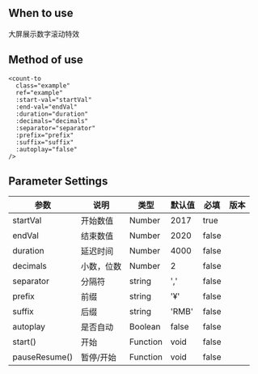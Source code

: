 ## When to use

大屏展示数字滚动特效

## Method of use

```vue  
<count-to
  class="example"
  ref="example"
  :start-val="startVal"
  :end-val="endVal"
  :duration="duration"
  :decimals="decimals"
  :separator="separator"
  :prefix="prefix"
  :suffix="suffix"
  :autoplay="false" 
/>
```

## Parameter Settings

| 参数      | 说明                  | 类型   | 默认值 | 必填 | 版本 |
| --------- | --------------------  | ------ | ----- | ----- | ---- |
| startVal | 开始数值           | Number | 2017 | true  |      |
| endVal | 结束数值       | Number | 2020 | false |      |
| duration | 延迟时间       | Number | 4000 | false |      |
| decimals | 小数，位数       | Number | 2 | false |      |
| separator | 分隔符       | string | ',' | false |      |
| prefix | 前缀       | string | '¥' | false |      |
| suffix | 后缀       | string | 'RMB' | false |      |
| autoplay | 是否自动       | Boolean | false | false |      |
| start() | 开始       | Function | void | false |      |
| pauseResume() | 暂停/开始       | Function | void | false |      |
